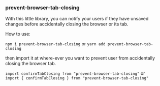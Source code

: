 ### prevent-browser-tab-closing

With this little library, you can notify your users if they have unsaved changes before accidentally closing the browser or its tab.

How to use:

`npm i prevent-browser-tab-closing` or `yarn add prevent-browser-tab-closing`

then import it  at where-ever you want to prevent user from accidentally closing the browser tab.

`import confirmTabClosing from "prevent-browser-tab-closing"` or   
`import { confirmTabClosing } from "prevent-browser-tab-closing"`  
